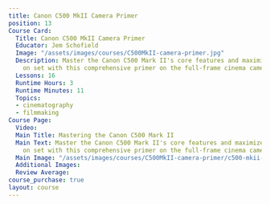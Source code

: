 ```yaml
---
title: Canon C500 MkII Camera Primer
position: 13
Course Card:
  Title: Canon C500 MkII Camera Primer
  Educator: Jem Schofield
  Image: "/assets/images/courses/C500MkII-camera-primer.jpg"
  Description: Master the Canon C500 Mark II's core features and maximize your results
    on set with this comprehensive primer on the full-frame cinema camera.
  Lessons: 16
  Runtime Hours: 3
  Runtime Minutes: 11
  Topics:
  - cinematography
  - filmmaking
Course Page:
  Video: 
  Main Title: Mastering the Canon C500 Mark II
  Main Text: Master the Canon C500 Mark II's core features and maximize your results
    on set with this comprehensive primer on the full-frame cinema camera.
  Main Image: "/assets/images/courses/C500MkII-camera-primer/c500-mkii-camera-primer-main.jpg"
  Additional Images: 
  Review Average: 
course_purchase: true
layout: course
---
```


